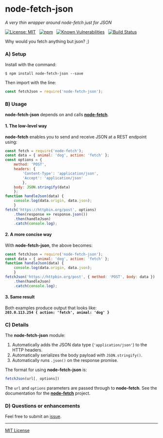 # node-fetch-json
_A very thin wrapper around node-fetch just for JSON_

[![License: MIT](https://img.shields.io/badge/License-MIT-blue.svg)](https://github.com/pinntech/node-fetch-json/blob/master/LICENSE.txt)
&nbsp;
[![npm](https://img.shields.io/npm/v/node-fetch-json.svg)](https://www.npmjs.com/package/node-fetch-json)
&nbsp;
[![Known Vulnerabilities](https://snyk.io/test/github/pinntech/node-fetch-json/badge.svg)](https://snyk.io/test/github/pinntech/node-fetch-json)
&nbsp;
[![Build Status](https://travis-ci.org/pinntech/node-fetch-json.svg)](https://travis-ci.org/pinntech/node-fetch-json)

Why would you fetch anything but json? ;)

### A) Setup
Install with the command:
```shell
$ npm install node-fetch-json --save
```
Then import with the line:
```javascript
const fetchJson = require('node-fetch-json');
```

### B) Usage
**node-fetch-json** depends on and calls **[node-fetch](https://www.npmjs.com/package/node-fetch)**.

#### 1. The low-level way
**node-fetch** enables you to send and receive JSON at a REST endpoint using:
```javascript
const fetch = require('node-fetch');
const data = { animal: 'dog', action: 'fetch' };
const options = {
    method: 'POST',
    headers: {
        'Content-Type': 'application/json',
        'Accept': 'application/json'
        },
    body: JSON.stringify(data)
    };
function handleJson(data) {
    console.log(data.origin, data.json);
    }
fetch('https://httpbin.org/post', options)
    .then(response => response.json())
    .then(handleJson)
    .catch(console.log);
```

#### 2. A more concise way
With **node-fetch-json**, the above becomes:
```javascript
const fetchJson = require('node-fetch-json');
const data = { animal: 'dog', action: 'fetch' };
function handleJson(data) {
    console.log(data.origin, data.json);
    }
fetchJson('https://httpbin.org/post', { method: 'POST', body: data })
    .then(handleJson)
    .catch(console.log);
```

#### 3. Same result
Both examples produce output that looks like:<br>
**`203.0.113.254 { action: 'fetch', animal: 'dog' }`**

### C) Details
The **node-fetch-json** module:
1. Automatically adds the JSON data type (`'application/json'`) to the HTTP headers.
1. Automatically serializes the body payload with `JSON.stringify()`.
1. Automatically runs `.json()` on the response promise.

The format for using **node-fetch-json** is:
```javascript
fetchJson(url[, options])
```
The `url` and `options` parameters are passed through to **node-fetch**.
See the documentation for the **[node-fetch](https://www.npmjs.com/package/node-fetch)** project.

### D) Questions or enhancements
Feel free to submit an [issue](https://github.com/pinntech/node-fetch-json/issues).

---
[MIT License](LICENSE.txt)

